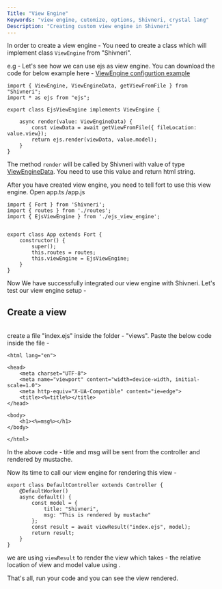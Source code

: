 ```yaml
---
Title: "View Engine"
Keywords: "view engine, cutomize, options, Shivneri, crystal lang"
Description: "Creating custom view engine in Shivneri"
---
```


In order to create a view engine - You need to create a class which will implement class `ViewEngine` from "Shivneri".

e.g - Let's see how we can use ejs as view engine. You can download the code for below example here - <a href="https://github.com/ujjwalguptaofficial/Shivneri-examples/tree/master/ejs" target="_blank">ViewEngine configurtion example</a>

```
import { ViewEngine, ViewEngineData, getViewFromFile } from "Shivneri";
import * as ejs from "ejs"; 

export class EjsViewEngine implements ViewEngine {

    async render(value: ViewEngineData) {
        const viewData = await getViewFromFile({ fileLocation: value.view});
        return ejs.render(viewData, value.model);
    }
}
```

The method `render` will be called by Shivneri with value of type [ViewEngineData](/tutorial/type/view-engine-data). You need to use this value and return html string.

After you have created view engine, you need to tell fort to use this view engine. Open app.ts /app.js

```
import { Fort } from 'Shivneri';
import { routes } from './routes';
import { EjsViewEngine } from './ejs_view_engine';


export class App extends Fort {
    constructor() {
        super();
        this.routes = routes;
        this.viewEngine = EjsViewEngine;
    }
}
```

Now We have successfully integrated our view engine with Shivneri. Let's test our view engine setup - 

## Create a view
<br>
create a file "index.ejs" inside the folder - "views". Paste the below code inside the file -

```
<html lang="en">

<head>
    <meta charset="UTF-8">
    <meta name="viewport" content="width=device-width, initial-scale=1.0">
    <meta http-equiv="X-UA-Compatible" content="ie=edge">
    <title><%=title%></title>
</head>

<body>
    <h1><%=msg%></h1>
</body>

</html>
```

In the above code - title and msg will be sent from the controller and rendered by mustache. 

Now its time to call our view engine for rendering this view - 

```
export class DefaultController extends Controller {
    @DefaultWorker()
    async default() {
        const model = {
            title: "Shivneri",
            msg: "This is rendered by mustache"
        };
        const result = await viewResult("index.ejs", model);
        return result;
    }
}
```

we are using `viewResult` to render the view  which takes - the relative location of view and model value using . 

That's all, run your code and you can see the view rendered.